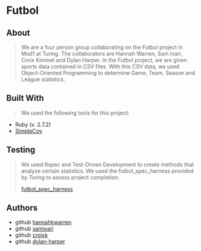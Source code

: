 # **Futbol**


## **About**
> We are a four person group collaborating on the Futbol project in Mod1 at Turing.
> The collaborators are Hannah Warren, Sam Ivari, Croix Kimmel and Dylan Harper.
> In the Futbol project, we are given sports data contained in CSV files.
> With this CSV data, we used Object-Oriented Programming to determine Game, Team, Season and League statistics.

## **Built With**
> We used the following tools for this project:
* Ruby (v. 2.7.2)
* [SimpleCov](https://github.com/simplecov-ruby/simplecov)

## **Testing**
> We used Rspec and Test-Driven Development to create methods that analyze certain statistics.
> We used the futbol_spec_harness provided by Turing to assess project completion.
> 
> [futbol_spec_harness](https://github.com/turingschool-examples/futbol_spec_harness)

## **Authors**
* github [hannahkwarren](https://github.com/hannahkwarren)
* github [samivari](https://github.com/samivari)
* github [croixk](https://github.com/croixk)
* github [dylan-harper](https://github.com/dylan-harper)
